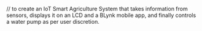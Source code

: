 // to create an IoT Smart Agriculture System that takes information from sensors, displays it on an LCD and a BLynk mobile app, and finally controls a water pump as per user discretion.
